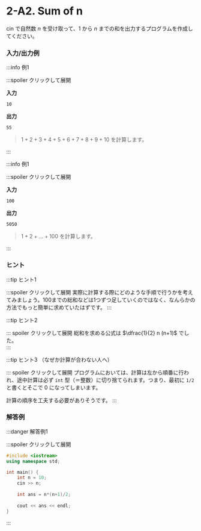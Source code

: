 # 2-A2. Sum of n

cin で自然数 $n$ を受け取って、$1$ から $n$ までの和を出力するプログラムを作成してください。

### 入力/出力例

:::info 例1

:::spoiler クリックして展開

**入力**

```
10
```

**出力**

```
55
```

> $1+2+3+4+5+6+7+8+9+10$ を計算します。

:::

:::info 例1

:::spoiler クリックして展開

**入力**

```
100
```

**出力**

```
5050
```

> $1+2+ \dots + 100$ を計算します。

:::

### ヒント

:::tip ヒント1

:::spoiler クリックして展開
実際に計算する際にどのような手順で行うかを考えてみましょう。100までの総和などは1つずつ足していくのではなく、なんらかの方法でもっと簡単に求めていたはずです。
:::

:::tip ヒント2

::: spoiler クリックして展開
総和を求める公式は $\dfrac{1}{2} n (n+1)$ でした。  
:::

:::tip ヒント3 （なぜか計算が合わない人へ）

::: spoiler クリックして展開
プログラムにおいては、計算は左から順番に行われ、途中計算は必ず `int` 型（＝整数）に切り捨てられます。つまり、最初に `1/2` と書くとそこで 0 になってしまいます。

計算の順序を工夫する必要がありそうです。
:::

### 解答例

:::danger 解答例1

:::spoiler クリックして展開

```cpp
#include <iostream>
using namespace std;

int main() {
    int n = 10;
    cin >> n;
    
    int ans = n*(n+1)/2;
    
    cout << ans << endl;
}
```

:::

